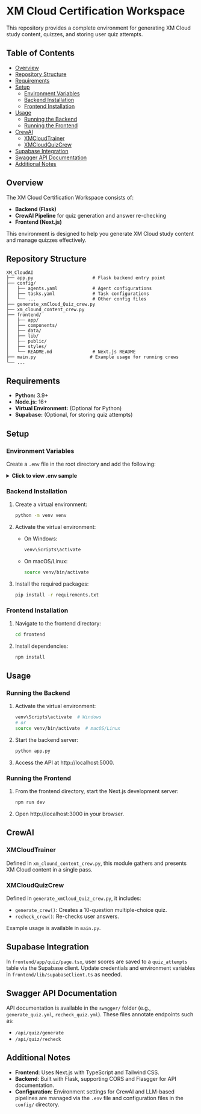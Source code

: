 # XM Cloud Certification Workspace

This repository provides a complete environment for generating XM Cloud study content, quizzes, and storing user quiz attempts.

## Table of Contents

- [Overview](#overview)
- [Repository Structure](#repository-structure)
- [Requirements](#requirements)
- [Setup](#setup)
  - [Environment Variables](#environment-variables)
  - [Backend Installation](#backend-installation)
  - [Frontend Installation](#frontend-installation)
- [Usage](#usage)
  - [Running the Backend](#running-the-backend)
  - [Running the Frontend](#running-the-frontend)
- [CrewAI](#crewai)
  - [XMCloudTrainer](#xmcloudtrainer)
  - [XMCloudQuizCrew](#xmcloudquizcrew)
- [Supabase Integration](#supabase-integration)
- [Swagger API Documentation](#swagger-api-documentation)
- [Additional Notes](#additional-notes)

## Overview

The XM Cloud Certification Workspace consists of:
- **Backend (Flask)**
- **CrewAI Pipeline** for quiz generation and answer re-checking
- **Frontend (Next.js)**

This environment is designed to help you generate XM Cloud study content and manage quizzes effectively.

## Repository Structure

```plaintext
XM_CloudAI
├── app.py                      # Flask backend entry point
├── config/
│   ├── agents.yaml             # Agent configurations
│   ├── tasks.yaml              # Task configurations
│   └── ...                     # Other config files
├── generate_xmCloud_Quiz_crew.py
├── xm_clound_content_crew.py
├── frontend/
│   ├── app/
│   ├── components/
│   ├── data/
│   ├── lib/
│   ├── public/
│   ├── styles/
│   └── README.md               # Next.js README
├── main.py                    # Example usage for running crews
└── ...
```

## Requirements

- **Python:** 3.9+  
- **Node.js:** 16+  
- **Virtual Environment:** (Optional for Python)  
- **Supabase:** (Optional, for storing quiz attempts)

## Setup

### Environment Variables

Create a `.env` file in the root directory and add the following:

<details>
  <summary><strong>Click to view .env sample</strong></summary>

  ```env
  SERPER_API_KEY="..."
  GEMINI_API_KEY="..."
  GOOGLE_GEMINI_MODEL="gemini-2.0-flash-exp"
  ```
  
  Adjust keys and tokens as needed.
</details>

### Backend Installation

1. Create a virtual environment:
   ```bash
   python -m venv venv
   ```

2. Activate the virtual environment:
   - On Windows:
     ```bash
     venv\Scripts\activate
     ```
   - On macOS/Linux:
     ```bash
     source venv/bin/activate
     ```

3. Install the required packages:
   ```bash
   pip install -r requirements.txt
   ```

### Frontend Installation

1. Navigate to the frontend directory:
   ```bash
   cd frontend
   ```

2. Install dependencies:
   ```bash
   npm install
   ```

## Usage

### Running the Backend

1. Activate the virtual environment:
   ```bash
   venv\Scripts\activate  # Windows
   # or
   source venv/bin/activate  # macOS/Linux
   ```

2. Start the backend server:
   ```bash
   python app.py
   ```

3. Access the API at http://localhost:5000.

### Running the Frontend

1. From the frontend directory, start the Next.js development server:
   ```bash
   npm run dev
   ```

2. Open http://localhost:3000 in your browser.

## CrewAI

### XMCloudTrainer

Defined in `xm_clound_content_crew.py`, this module gathers and presents XM Cloud content in a single pass.

### XMCloudQuizCrew

Defined in `generate_xmCloud_Quiz_crew.py`, it includes:

- `generate_crew()`: Creates a 10-question multiple-choice quiz.
- `recheck_crew()`: Re-checks user answers.

Example usage is available in `main.py`.

## Supabase Integration

In `frontend/app/quiz/page.tsx`, user scores are saved to a `quiz_attempts` table via the Supabase client.
Update credentials and environment variables in `frontend/lib/supabaseClient.ts` as needed.

## Swagger API Documentation

API documentation is available in the `swagger/` folder (e.g., `generate_quiz.yml`, `recheck_quiz.yml`).
These files annotate endpoints such as:

- `/api/quiz/generate`
- `/api/quiz/recheck`

## Additional Notes

- **Frontend**: Uses Next.js with TypeScript and Tailwind CSS.
- **Backend**: Built with Flask, supporting CORS and Flasgger for API documentation.
- **Configuration**: Environment settings for CrewAI and LLM-based pipelines are managed via the `.env` file and configuration files in the `config/` directory.
